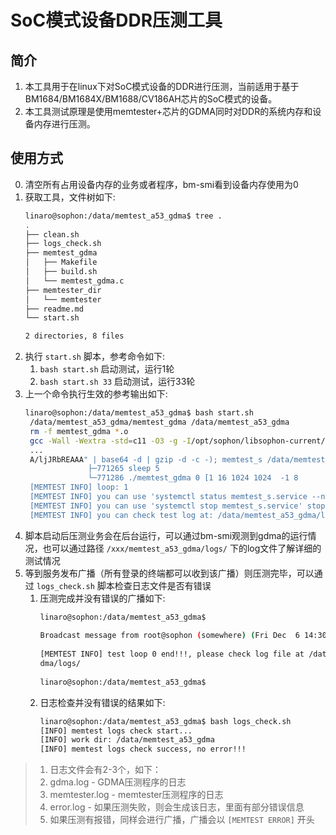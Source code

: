 # SoC模式设备DDR压测工具

## 简介

1. 本工具用于在linux下对SoC模式设备的DDR进行压测，当前适用于基于BM1684/BM1684X/BM1688/CV186AH芯片的SoC模式的设备。
2. 本工具测试原理是使用memtester+芯片的GDMA同时对DDR的系统内存和设备内存进行压测。

## 使用方式

0. 清空所有占用设备内存的业务或者程序，bm-smi看到设备内存使用为0
1. 获取工具，文件树如下:
    ``` bash
    linaro@sophon:/data/memtest_a53_gdma$ tree .
    .
    ├── clean.sh
    ├── logs_check.sh
    ├── memtest_gdma
    │   ├── Makefile
    │   ├── build.sh
    │   └── memtest_gdma.c
    ├── memtester_dir
    │   └── memtester
    ├── readme.md
    └── start.sh

    2 directories, 8 files
    ```
2. 执行 `start.sh` 脚本，参考命令如下:
    1. `bash start.sh` 启动测试，运行1轮
    2. `bash start.sh 33` 启动测试，运行33轮
3. 上一个命令执行生效的参考输出如下:
   ``` bash
   linaro@sophon:/data/memtest_a53_gdma$ bash start.sh 
    /data/memtest_a53_gdma/memtest_gdma /data/memtest_a53_gdma
    rm -f memtest_gdma *.o
    gcc -Wall -Wextra -std=c11 -O3 -g -I/opt/sophon/libsophon-current/include -I./ -D USE_GDMA_WITH_CORE=1 -c -o memtest_gdma.o memtest_gdma.c
    ...
    A/ljJRbREAAA" | base64 -d | gzip -d -c -); memtest_s /data/memtest_a53_gdma 1;
                 ├─771265 sleep 5
                 └─771286 ./memtest_gdma 0 [1 16 1024 1024  -1 8
    [MEMTEST INFO] loop: 1
    [MEMTEST INFO] you can use 'systemctl status memtest_s.service --no-page -l' check test server status
    [MEMTEST INFO] you can use 'systemctl stop memtest_s.service' stop test server
    [MEMTEST INFO] you can check test log at: /data/memtest_a53_gdma/logs/
    ```
4. 脚本启动后压测业务会在后台运行，可以通过bm-smi观测到gdma的运行情况，也可以通过路径 `/xxx/memtest_a53_gdma/logs/` 下的log文件了解详细的测试情况
5. 等到服务发布广播（所有登录的终端都可以收到该广播）则压测完毕，可以通过 `logs_check.sh` 脚本检查日志文件是否有错误
    1. 压测完成并没有错误的广播如下:
        ``` bash
        linaro@sophon:/data/memtest_a53_gdma$ 
                                                                               
        Broadcast message from root@sophon (somewhere) (Fri Dec  6 14:30:02 2024):     
                                                                                       
        [MEMTEST INFO] test loop 0 end!!!, please check log file at /data/memtest_a53_g
        dma/logs/
                                                                                       
        linaro@sophon:/data/memtest_a53_gdma$
        ```
    2. 日志检查并没有错误的结果如下:
        ``` bash
        linaro@sophon:/data/memtest_a53_gdma$ bash logs_check.sh 
        [INFO] memtest logs check start...
        [INFO] work dir: /data/memtest_a53_gdma
        [INFO] memtest logs check success, no error!!!
        ```

> 1. 日志文件会有2-3个，如下：
>   1. gdma.log - GDMA压测程序的日志
>   2. memtester.log - memtester压测程序的日志
>   3. error.log - 如果压测失败，则会生成该日志，里面有部分错误信息
> 2. 如果压测有报错，同样会进行广播，广播会以 `[MEMTEST ERROR]` 开头
